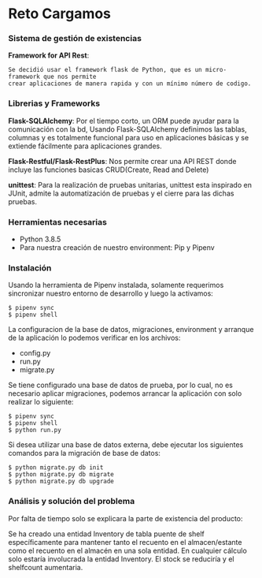 # Reto Cargamos

### Sistema de gestión de existencias

**Framework for API Rest**:

```
Se decidió usar el framework flask de Python, que es un micro-framework que nos permite 
crear aplicaciones de manera rapida y con un mínimo número de codigo.
```

### Librerias y Frameworks

**Flask-SQLAlchemy**: Por el tiempo corto, un ORM puede ayudar para la comunicación con la bd, Usando Flask-SQLAlchemy definimos las tablas, columnas y es totalmente funcional para uso en aplicaciones básicas y se extiende fácilmente para aplicaciones grandes.

**Flask-Restful/Flask-RestPlus**: Nos permite crear una API REST donde incluye las funciones basicas CRUD(Create, Read and Delete)

**unittest**: Para la realización de pruebas unitarias, unittest esta inspirado en JUnit, admite la automatización de pruebas y el cierre para las dichas pruebas.

### Herramientas necesarias
- Python 3.8.5
- Para nuestra creación de nuestro environment: Pip y Pipenv

### Instalación

Usando la herramienta de Pipenv instalada, solamente requerimos sincronizar
nuestro entorno de desarrollo y luego la activamos:

```
$ pipenv sync
$ pipenv shell
```

La configuracion de la base de datos, migraciones, environment y arranque de la aplicación lo podemos verificar
en los archivos:

- config.py
- run.py
- migrate.py

Se tiene configurado una base de datos de prueba, por lo cual, no es necesario aplicar migraciones, podemos 
arrancar la aplicación con solo realizar lo siguiente:

```
$ pipenv sync
$ pipenv shell
$ python run.py
```

Si desea utilizar una base de datos externa, debe ejecutar los siguientes comandos para la migración de base de datos:

```
$ python migrate.py db init
$ python migrate.py db migrate  
$ python migrate.py db upgrade
```

### Análisis y solución del problema

Por falta de tiempo solo se explicara la parte de existencia del producto:

Se ha creado una entidad Inventory de tabla puente de shelf específicamente para mantener tanto el recuento en el almacen/estante como el recuento en el almacén en una sola entidad. En cualquier cálculo solo estaría involucrada la entidad Inventory. El stock se reduciría y el shelfcount aumentaria.